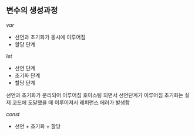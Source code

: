 ## 변수의 생성과정

*var*

- 선언과 초기화가 동시에 이루어짐
- 할당 단계

*let*

- 선언 단계
- 초기화 단계
- 할당 단계

선언과 초기화가 분리되어 이루어짐
호이스팅 되면서 선언단계가 이루어짐
초기화는 실제 코드에 도달했을 때 이루어져서 레퍼런스 에러가 발생함

*const*

- 선언 + 초기화 + 할당


